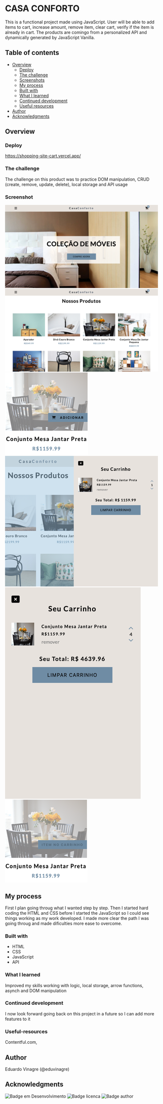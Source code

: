# CASA CONFORTO

This is a functional project made using JavaScript. User will be able to add items to cart, increase amount, remove item, clear cart, verify if the item is already in cart. The products are comingo from a personalized API and dynamically generated by JavaScript Vanilla. 

## Table of contents

- [Overview](#overview)
  - [Deploy](#deploy )
  - [The challenge](#the-challenge)
  - [Screenshots](#screenshot)
  - [My process](#my-process)
  - [Built with](#built-with)
  - [What I learned](#what-i-learned)
  - [Continued development](#continued-development)
  - [Useful resources](#useful-resources)
- [Author](#author)
- [Acknowledgments](#acknowledgments)


## Overview

### Deploy

https://shopping-site-cart.vercel.app/

### The challenge

The challenge on this product was to practice DOM manipulation, CRUD (create, remove, update, delete), local storage and API usage

### Screenshot

![](./screenshot-1.png)
![](./screenshot-2.png)
![](./screenshot-3.png)
![](./screenshot-4.png)
![](./screenshot-5.png)
![](./screenshot-6.png)

## My process

First I plan going throug what I wanted step by step. Then I started hard coding the HTML and CSS before I started the JavaScript so I could see things working as my work developed. I made more clear the path I was going throug and made dificulties more ease to overcome.

### Built with

- HTML
- CSS
- JavaScript
- API

### What I learned

Improved my skills working with logic, local storage, arrow functions, asynch and DOM manipulation

### Continued development

I now look forward going back on this project in a future so I can add more features to it

### Useful-resources

Contentful.com, 

## Author

Eduardo Vinagre (@eduvinagre)

## Acknowledgments

![Badge em Desenvolvimento](https://img.shields.io/badge/SATUS-FINISHED-green)
![Badge licenca](https://img.shields.io/badge/License-MIT-lightgrey)
![Badge author](https://img.shields.io/badge/Author-%40eduvinagre-informational)
